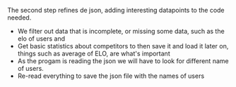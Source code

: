 The second step refines de json, adding interesting datapoints to the code needed.

- We filter out data that is incomplete, or missing some data, such as the elo of users and 
- Get basic statistics about competitors to then save it and load it later on, things such as average of ELO, are what's important
- As the progam is reading the json we will have to look for different name of users.
- Re-read everything to save the json file with the names of users 

